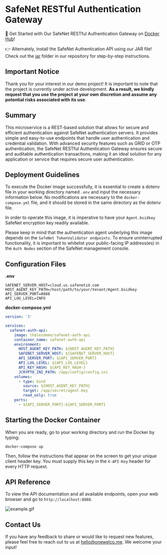 <h1>SafeNet RESTful Authentication Gateway</h1>

🚀 Get Started with Our SafeNet RESTful Authentication Gateway on [Docker Hub](https://hub.docker.com/r/thalesdemo/safenet-auth-api)!

👉 Alternately, install the SafeNet Authentication API using our JAR file! Check out the [jar](https://github.com/thalesdemo/safenet-auth-api/tree/main/jar) folder in our repository for step-by-step instructions. 

<h2>Important Notice</h2>

Thank you for your interest in our demo project! It is important to note that the project is currently under active development. <b>As a result, we kindly request that you use the project at your own discretion and assume any potential risks associated with its use</b>.

<h2>Summary</h2>

This microservice is a REST-based solution that allows for secure and efficient authentication against SafeNet authentication servers. It provides simple and easy-to-use endpoints that handle user authentication and credential validation. With advanced security features such as GRID or OTP authentication,  the SafeNet RESTful Authentication Gateway ensures secure and auditable authentication transactions, making it an ideal solution for any application or service that requires secure user authentication.

<h2>Deployment Guidelines</h2>

To execute the Docker image successfully, it is essential to create a dotenv file in your working directory named `.env` and input the necessary information below. No modifications are necessary to the `docker-compose.yml` file, and it should be stored in the same directory as the dotenv file.

In order to operate this image, it is imperative to have your `Agent.bsidkey` SafeNet encryption key readily available.

Please keep in mind that the authentication agent underlying this image depends on the `SafeNet TokenValidator endpoints`. To ensure uninterrupted functionality, it is important to whitelist your public-facing IP address(es) in the `Auth Nodes` section of the SafeNet management console.

<h2>Configuration Files</h2>

<b>.env</b>
```text
SAFENET_SERVER_HOST=cloud.us.safenetid.com
HOST_AGENT_KEY_PATH=/host/path/to/your/tenant/Agent.bsidkey
API_SERVER_PORT=8888
API_LOG_LEVEL=INFO
```


<b>docker-compose.yml</b>
```yaml
version: '3'

services:
  safenet-auth-api:
    image: thalesdemo/safenet-auth-api
    container_name: safenet-auth-api
    environment:
      HOST_AGENT_KEY_PATH: ${HOST_AGENT_KEY_PATH}
      SAFENET_SERVER_HOST: ${SAFENET_SERVER_HOST}
      API_SERVER_PORT: ${API_SERVER_PORT}
      API_LOG_LEVEL: ${API_LOG_LEVEL}
      API_KEY_HASH: ${API_KEY_HASH-}
      JCRYPTO_INI_PATH: /app/config/config.ini
    volumes:
      - type: bind
        source: ${HOST_AGENT_KEY_PATH}
        target: /app/secret/agent.key
        read_only: true
    ports:
      - ${API_SERVER_PORT}:${API_SERVER_PORT}

```

<h2>Starting the Docker Container</h2>

When you are ready, go to your working directory and run the Docker by typing:
```
docker-compose up
```
Then, follow the instructions that appear on the screen to get your unique client header key. You must supply this key in the `X-API-Key` header for every HTTP request.

<h2>API Reference</h2>

To view the API documentation and all available endpoints, open your web browser and go to `http://localhost:8888`.

![example.gif](https://github.com/thalesdemo/safenet-auth-api/blob/main/example.gif)

<h2>Contact Us</h2>
If you have any feedback to share or would like to request new features, please feel free to reach out to us at <a href="mailto:hello@onewelco.me">hello@onewelco.me</a>. We welcome your input!
